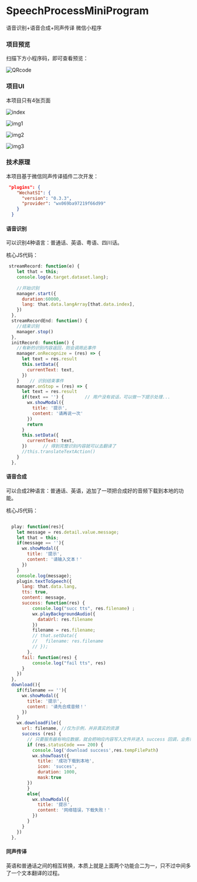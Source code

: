 # SpeechProcessMiniProgram
语音识别+语音合成+同声传译 微信小程序

### 项目预览

扫描下方小程序码，即可查看预览：

![QRcode](https://github.com/Resulte/SpeechProcessMiniProgram/blob/master/image/gh_8abc46d7ecd7_258.jpg)

### 项目UI

本项目只有4张页面

![index](https://github.com/Resulte/SpeechProcessMiniProgram/blob/master/image/index.png)

![img1](https://github.com/Resulte/SpeechProcessMiniProgram/blob/master/image/img1.png)

![img2](https://github.com/Resulte/SpeechProcessMiniProgram/blob/master/image/img2.png)

![img3](https://github.com/Resulte/SpeechProcessMiniProgram/blob/master/image/img3.png)

### 技术原理

本项目基于微信同声传译插件二次开发：

```json
 "plugins": {
    "WechatSI": {
      "version": "0.3.3",
      "provider": "wx069ba97219f66d99"
    }
  }
```

#### 语音识别

可以识别4种语言：普通话、英语、粤语、四川话。

核心JS代码：

```javascript
 streamRecord: function(e) {
    let that = this;
    console.log(e.target.dataset.lang);
    
    //开始识别
    manager.start({
      duration:60000,
      lang: that.data.langArray[that.data.index],
    })
  },
  streamRecordEnd: function() {
    //结束识别
    manager.stop()
  },
  initRecord: function() {    
    //有新的识别内容返回，则会调用此事件
    manager.onRecognize = (res) => {      
      let text = res.result      
      this.setData({
        currentText: text,
      })
    }    // 识别结束事件
    manager.onStop = (res) => {      
      let text = res.result      
      if(text == '') {        // 用户没有说话，可以做一下提示处理...
        wx.showModal({
          title: '提示',
          content: '请再说一次'
        })
        return
      }      
      this.setData({
        currentText: text,
      })      // 得到完整识别内容就可以去翻译了
      //this.translateTextAction()
    }
  },
```

#### 语音合成

可以合成2种语言：普通话、英语，追加了一项把合成好的音频下载到本地的功能。

核心JS代码：

```javascript

  play: function(res){
    let message = res.detail.value.message;
    let that = this;
    if(message == ''){
      wx.showModal({
        title: '提示',
        content: '请输入文本！'
      })
    }
    console.log(message);
    plugin.textToSpeech({
      lang: that.data.lang,
      tts: true,
      content: message,
      success: function(res) {
          console.log("succ tts", res.filename) ;
          wx.playBackgroundAudio({
            dataUrl: res.filename
          })
          filename = res.filename;
          // that.setData({
          //   filename: res.filename
          // });
        },
      fail: function(res) {
          console.log("fail tts", res)
      }
    })
  },
  download(){
    if(filename == ''){
      wx.showModal({
        title: '提示',
        content: '请先合成音频！'
      })
    }
    wx.downloadFile({
      url: filename, //仅为示例，并非真实的资源
      success (res) {
        // 只要服务器有响应数据，就会把响应内容写入文件并进入 success 回调，业务需要自行判断是否下载到了想要的内容
        if (res.statusCode === 200) {
          console.log('download success',res.tempFilePath)
          wx.showToast({
            title: '成功下载到本地',
            icon: 'succes',
            duration: 1000,
            mask:true
        })
        }
        else{
          wx.showModal({
            title: '提示',
            content: '网络错误，下载失败！'
          })
        }
      }
    })
  },
```

#### 同声传译

英语和普通话之间的相互转换，本质上就是上面两个功能合二为一，只不过中间多了一个文本翻译的过程。